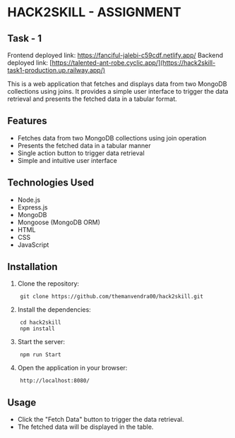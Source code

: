 # HACK2SKILL - ASSIGNMENT

## Task - 1
Frontend deployed link: https://fanciful-jalebi-c59cdf.netlify.app/
Backend deployed link: [https://talented-ant-robe.cyclic.app/](https://hack2skill-task1-production.up.railway.app/)

This is a web application that fetches and displays data from two MongoDB collections using joins. It provides a simple user interface to trigger the data retrieval and presents the fetched data in a tabular format.

## Features

- Fetches data from two MongoDB collections using join operation
- Presents the fetched data in a tabular manner
- Single action button to trigger data retrieval
- Simple and intuitive user interface

## Technologies Used

- Node.js
- Express.js
- MongoDB
- Mongoose (MongoDB ORM)
- HTML
- CSS
- JavaScript

## Installation

1. Clone the repository:

```
    git clone https://github.com/themanvendra00/hack2skill.git
```

2. Install the dependencies:

```
    cd hack2skill
    npm install
```

3. Start the server:

```
    npm run Start
```

4. Open the application in your browser:
```
    http://localhost:8080/
```

## Usage
- Click the "Fetch Data" button to trigger the data retrieval.
- The fetched data will be displayed in the table.

